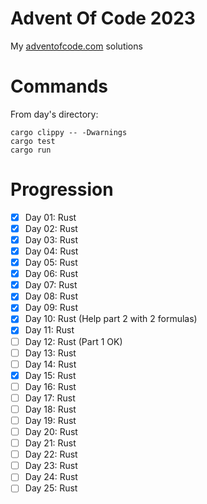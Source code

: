 # Advent Of Code 2023

My [adventofcode.com](https://adventofcode.com/2023) solutions

# Commands
From day's directory:
```shell
cargo clippy -- -Dwarnings
cargo test
cargo run
```

# Progression
- [x] Day 01: Rust
- [x] Day 02: Rust
- [x] Day 03: Rust
- [x] Day 04: Rust
- [x] Day 05: Rust
- [x] Day 06: Rust
- [x] Day 07: Rust
- [x] Day 08: Rust
- [x] Day 09: Rust
- [x] Day 10: Rust (Help part 2 with 2 formulas)
- [x] Day 11: Rust
- [ ] Day 12: Rust (Part 1 OK)
- [ ] Day 13: Rust
- [ ] Day 14: Rust
- [x] Day 15: Rust
- [ ] Day 16: Rust
- [ ] Day 17: Rust
- [ ] Day 18: Rust
- [ ] Day 19: Rust
- [ ] Day 20: Rust
- [ ] Day 21: Rust
- [ ] Day 22: Rust
- [ ] Day 23: Rust
- [ ] Day 24: Rust
- [ ] Day 25: Rust
